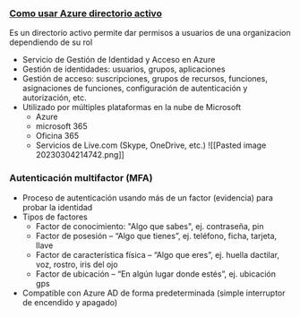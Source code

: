 ### [Como usar Azure directorio activo](https://youtu.be/b_WIjY-burU?list=PLGjZwEtPN7j-Q59JYso3L4_yoCjj2syrM&t=239)
Es un directorio activo permite dar permisos a usuarios de una organizacion dependiendo de su rol
-   Servicio de Gestión de Identidad y Acceso en Azure
-   Gestión de identidades: usuarios, grupos, aplicaciones
-   Gestión de acceso: suscripciones, grupos de recursos, funciones, asignaciones de funciones, configuración de autenticación y autorización, etc.
-   Utilizado por múltiples plataformas en la nube de Microsoft
    -   Azure
    -   microsoft 365
    -   Oficina 365
    -   Servicios de Live.com (Skype, OneDrive, etc.)
![[Pasted image 20230304214742.png]]
### Autenticación multifactor (MFA)
-   Proceso de autenticación usando más de un factor (evidencia) para probar la identidad
-   Tipos de factores
    -   Factor de conocimiento: "Algo que sabes", ej. contraseña, pin
    -   Factor de posesión – “Algo que tienes”, ej. teléfono, ficha, tarjeta, llave
    -   Factor de característica física – “Algo que eres”, ej. huella dactilar, voz, rostro, iris del ojo
    -   Factor de ubicación – “En algún lugar donde estés”, ej. ubicación gps
-   Compatible con Azure AD de forma predeterminada (simple interruptor de encendido y apagado)